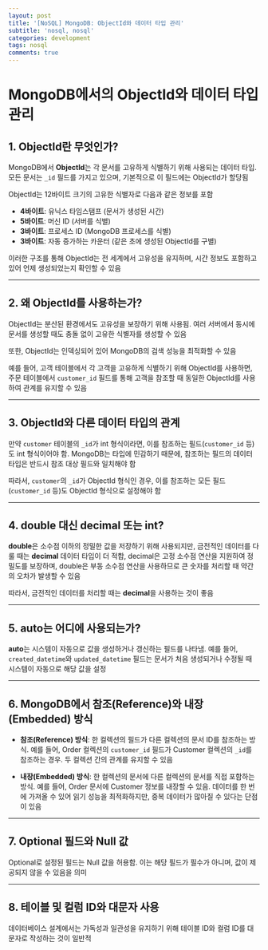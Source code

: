 ```yaml
---
layout: post
title: '[NoSQL] MongoDB: ObjectId와 데이터 타입 관리'
subtitle: 'nosql, nosql'
categories: development
tags: nosql
comments: true
---
```



# MongoDB에서의 ObjectId와 데이터 타입 관리

## 1. ObjectId란 무엇인가?

MongoDB에서 **ObjectId**는 각 문서를 고유하게 식별하기 위해 사용되는 데이터 타입. 모든 문서는 `_id` 필드를 가지고 있으며, 기본적으로 이 필드에는 ObjectId가 할당됨

ObjectId는 12바이트 크기의 고유한 식별자로 다음과 같은 정보를 포함

- **4바이트**: 유닉스 타임스탬프 (문서가 생성된 시간)
- **5바이트**: 머신 ID (서버를 식별)
- **3바이트**: 프로세스 ID (MongoDB 프로세스를 식별)
- **3바이트**: 자동 증가하는 카운터 (같은 초에 생성된 ObjectId를 구별)

이러한 구조를 통해 ObjectId는 전 세계에서 고유성을 유지하며, 시간 정보도 포함하고 있어 언제 생성되었는지 확인할 수 있음

---

## 2. 왜 ObjectId를 사용하는가?

ObjectId는 분산된 환경에서도 고유성을 보장하기 위해 사용됨. 여러 서버에서 동시에 문서를 생성할 때도 충돌 없이 고유한 식별자를 생성할 수 있음

또한, ObjectId는 인덱싱되어 있어 MongoDB의 검색 성능을 최적화할 수 있음

예를 들어, 고객 테이블에서 각 고객을 고유하게 식별하기 위해 ObjectId를 사용하면, 주문 테이블에서 `customer_id` 필드를 통해 고객을 참조할 때 동일한 ObjectId를 사용하여 관계를 유지할 수 있음

---

## 3. ObjectId와 다른 데이터 타입의 관계

만약 `customer` 테이블의 `_id`가 int 형식이라면, 이를 참조하는 필드(`customer_id` 등)도 int 형식이어야 함. MongoDB는 타입에 민감하기 때문에, 참조하는 필드의 데이터 타입은 반드시 참조 대상 필드와 일치해야 함

따라서, `customer`의 `_id`가 ObjectId 형식인 경우, 이를 참조하는 모든 필드(`customer_id` 등)도 ObjectId 형식으로 설정해야 함

---

## 4. double 대신 decimal 또는 int?

**double**은 소수점 이하의 정밀한 값을 저장하기 위해 사용되지만, 금전적인 데이터를 다룰 때는 **decimal** 데이터 타입이 더 적합, decimal은 고정 소수점 연산을 지원하여 정밀도를 보장하며, double은 부동 소수점 연산을 사용하므로 큰 숫자를 처리할 때 약간의 오차가 발생할 수 있음

따라서, 금전적인 데이터를 처리할 때는 **decimal**을 사용하는 것이 좋음

---

## 5. auto는 어디에 사용되는가?

**auto**는 시스템이 자동으로 값을 생성하거나 갱신하는 필드를 나타냄. 예를 들어, `created_datetime`와 `updated_datetime` 필드는 문서가 처음 생성되거나 수정될 때 시스템이 자동으로 해당 값을 설정

---

## 6. MongoDB에서 참조(Reference)와 내장(Embedded) 방식

- **참조(Reference) 방식**: 한 컬렉션의 필드가 다른 컬렉션의 문서 ID를 참조하는 방식. 예를 들어, Order 컬렉션의 `customer_id` 필드가 Customer 컬렉션의 `_id`를 참조하는 경우. 두 컬렉션 간의 관계를 유지할 수 있음

- **내장(Embedded) 방식**: 한 컬렉션의 문서에 다른 컬렉션의 문서를 직접 포함하는 방식. 예를 들어, Order 문서에 Customer 정보를 내장할 수 있음. 데이터를 한 번에 가져올 수 있어 읽기 성능을 최적화하지만, 중복 데이터가 많아질 수 있다는 단점이 있음

---

## 7. Optional 필드와 Null 값

Optional로 설정된 필드는 Null 값을 허용함. 이는 해당 필드가 필수가 아니며, 값이 제공되지 않을 수 있음을 의미

---

## 8. 테이블 및 컬럼 ID와 대문자 사용

데이터베이스 설계에서는 가독성과 일관성을 유지하기 위해 테이블 ID와 컬럼 ID를 대문자로 작성하는 것이 일반적

